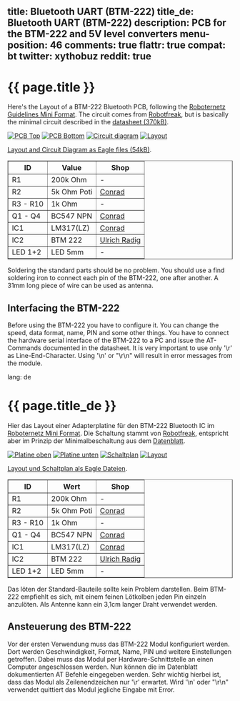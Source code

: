 title: Bluetooth UART (BTM-222)
title_de: Bluetooth UART (BTM-222)
description: PCB for the BTM-222 and 5V level converters
menu-position: 46
comments: true
flattr: true
compat: bt
twitter: xythobuz
reddit: true
---

# {{ page.title }}

Here's the Layout of a BTM-222 Bluetooth PCB, following the [Roboternetz Guidelines Mini Format][1]. The circuit comes from [Robotfreak][2], but is basically the minimal circuit described in the [datasheet (370kB)][3].

[![PCB Top][4]][5]
[![PCB Bottom][6]][7]
[![Circuit diagram][8]][9]
[![Layout][10]][11]

[Layout and Circuit Diagram as Eagle files (54kB)][12].

<table border="1">
  <tr><th>ID</th><th>Value</th><th>Shop</th></tr>
  <tr><td>R1</td><td>200k Ohm</td><td>-</td></tr>
  <tr><td>R2</td><td>5k Ohm Poti</td><td><a href="http://www.conrad.de/ce/de/product/430722/">Conrad</a></td></tr>
  <tr><td>R3 - R10</td><td>1k Ohm</td><td>-</td></tr>
  <tr><td>Q1 - Q4</td><td>BC547 NPN</td><td><a href="http://www.conrad.de/ce/de/product/155012/">Conrad</a></td></tr>
  <tr><td>IC1</td><td>LM317(LZ)</td><td><a href="http://www.conrad.de/ce/de/product/155585/">Conrad</a></td></tr>
  <tr><td>IC2</td><td>BTM 222</td><td><a href="http://shop.ulrichradig.de/aktive-Bauelemente/Module/Bluetooth-Module-BTM222.html">Ulrich Radig</a></td></tr>
  <tr><td>LED 1+2</td><td>LED 5mm</td><td>-</td></tr>
</table>

Soldering the standard parts should be no problem. You should use a find soldering iron to connect each pin of the BTM-222, one after another. A 31mm long piece of wire can be used as antenna.

## Interfacing the BTM-222

Before using the BTM-222 you have to configure it. You can change the speed, data format, name, PIN and some other things. You have to connect the hardware serial interface of the BTM-222 to a PC and issue the AT-Commands documented in the datasheet. It is very important to use only '\r' as Line-End-Character. Using '\n' or "\r\n" will result in error messages from the module.

 [1]: http://www.rn-wissen.de/index.php/RN-Definitionen
 [2]: http://www.robotfreak.de/blog/mikrocontroller/preiswerte-bluetooth-anbindung/44
 [3]: files/btm222.pdf
 [4]: img/BT_Top_small.jpg
 [5]: img/BT_Top.jpg
 [6]: img/BT_Bot_small.jpg
 [7]: img/BT_Bot.jpg
 [8]: img/bt_plan_small.png
 [9]: img/bt_plan.png
 [10]: img/BT_Layout_small.png
 [11]: img/BT_Layout.png
 [12]: files/bluetooth.zip

lang: de

# {{ page.title_de }}

Hier das Layout einer Adapterplatine für den BTM-222 Bluetooth IC im [Roboternetz Mini Format][1]. Die Schaltung stammt von [Robotfreak][2], entspricht aber im Prinzip der Minimalbeschaltung aus dem [Datenblatt][3].

[![Platine oben][4]][5]
[![Platine unten][6]][7]
[![Schaltplan][8]][9]
[![Layout][10]][11]

[Layout und Schaltplan als Eagle Dateien][12].

<table border="1">
  <tr><th>ID</th><th>Wert</th><th>Shop</th></tr>
  <tr><td>R1</td><td>200k Ohm</td><td>-</td></tr>
  <tr><td>R2</td><td>5k Ohm Poti</td><td><a href="http://www.conrad.de/ce/de/product/430722/">Conrad</a></td></tr>
  <tr><td>R3 - R10</td><td>1k Ohm</td><td>-</td></tr>
  <tr><td>Q1 - Q4</td><td>BC547 NPN</td><td><a href="http://www.conrad.de/ce/de/product/155012/">Conrad</a></td></tr>
  <tr><td>IC1</td><td>LM317(LZ)</td><td><a href="http://www.conrad.de/ce/de/product/155585/">Conrad</a></td></tr>
  <tr><td>IC2</td><td>BTM 222</td><td><a href="http://shop.ulrichradig.de/aktive-Bauelemente/Module/Bluetooth-Module-BTM222.html">Ulrich Radig</a></td></tr>
  <tr><td>LED 1+2</td><td>LED 5mm</td><td>-</td></tr>
</table>

Das löten der Standard-Bauteile sollte kein Problem darstellen. Beim BTM-222 empfiehlt es sich, mit einem feinen Lötkolben jeden Pin einzeln anzulöten. Als Antenne kann ein 3,1cm langer Draht verwendet werden.

## Ansteuerung des BTM-222

Vor der ersten Verwendung muss das BTM-222 Modul konfiguriert werden. Dort werden Geschwindigkeit, Format, Name, PIN und weitere Einstellungen getroffen. Dabei muss das Modul per Hardware-Schnittstelle an einen Computer angeschlossen werden. Nun können die im Datenblatt dokumentierten AT Befehle eingegeben werden. Sehr wichtig hierbei ist, dass das Modul als Zeilenendzeichen nur '\r' erwartet. Wird '\n' oder "\r\n" verwendet quittiert das Modul jegliche Eingabe mit Error.

 [1]: http://www.rn-wissen.de/index.php/RN-Definitionen
 [2]: http://www.robotfreak.de/blog/mikrocontroller/preiswerte-bluetooth-anbindung/44
 [3]: files/btm222.pdf
 [4]: img/BT_Top_small.jpg
 [5]: img/BT_Top.jpg
 [6]: img/BT_Bot_small.jpg
 [7]: img/BT_Bot.jpg
 [8]: img/bt_plan_small.png
 [9]: img/bt_plan.png
 [10]: img/BT_Layout_small.png
 [11]: img/BT_Layout.png
 [12]: files/bluetooth.zip